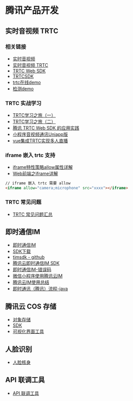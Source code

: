 # 腾讯产品开发

## 实时音视频 TRTC

### 相关链接

- [实时音视频](https://cloud.tencent.com/document/product/647)
- [实时音视频 TRTC](https://cloud.tencent.com/product/trtc)
- [TRTC Web SDK](https://trtc-1252463788.file.myqcloud.com/web/docs/index.html)
- [TRTCSDK](https://github.com/tencentyun/TRTCSDK)
- [trtc在线demo](https://www.ancoco.com/trtcv2)
- [检测demo](https://trtc-1252463788.cos.ap-guangzhou.myqcloud.com/web/demo/env-detect/index.html)

### TRTC 实战学习

- [TRTC学习之旅（一）](https://cloud.tencent.com/developer/article/1647843)
- [TRTC学习之旅（二）](https://cloud.tencent.com/developer/article/1650878)
- [腾讯 TRTC Web SDK 的应用实践](https://blog.csdn.net/b7410852963/article/details/105796326/)
- [小程序音视频通讯Uniapp版](https://github.com/undefineders/WXMiniByUniapp-TRTC)
- [vue集成TRTC实现多人直播](https://github.com/FansOne/web-rtc)

### iframe 嵌入 trtc 支持

- [iframe特性策略allow属性详解](http://www.lucklnk.com/godaddy/details/aid/418760885)
- [Web前端之iframe详解](https://www.cnblogs.com/lvhw/p/7107436.html)

``` html
// iframe 嵌入 trtc 需要 allow
<iframe allow="camera;microphone" src="xxxx"></iframe>
```

### TRTC 常见问题

- [TRTC 常见问题汇总](https://cloud.tencent.com/developer/article/1531506)

## 即时通信IM

- [即时通信IM](https://cloud.tencent.com/document/product/269)
- [SDK下载](https://cloud.tencent.com/document/product/269/36887)
- [timsdk - github](https://github.com/tencentyun/TIMSDK)
- [腾讯云即时通信IM SDK](https://imsdk-1252463788.file.myqcloud.com/IM_DOC/Web/index.html)
- [即时通信IM-错误码](https://cloud.tencent.com/document/product/269/1671)
- [微信小程序使用腾讯云IM](https://blog.csdn.net/ysq0317/article/details/80862111)
- [腾讯云IM使用总结](https://www.jianshu.com/p/91c9adf616be)
- [即时通讯（腾讯）流程-java](https://blog.csdn.net/guyu96/article/details/82665331)

## 腾讯云 COS 存储

- [对象存储](https://cloud.tencent.com/document/product/436)
- [SDK](https://github.com/tencentyun/cos-js-sdk-v5)
- [可视化界面工具](https://cloud.tencent.com/document/product/436/11366)

## 人脸识别

- [人脸核身](https://cloud.tencent.com/document/product/1007/35894)

## API 联调工具

- [API 联调工具](https://avc.cloud.tencent.com/im/APITester/APITester.html#v4/im_open_login_svc/kick)
